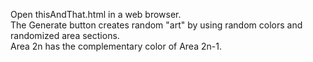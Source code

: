 Open thisAndThat.html in a web browser.  
The Generate button creates random "art" by using random colors and randomized area sections.  
Area 2n has the complementary color of Area 2n-1.

